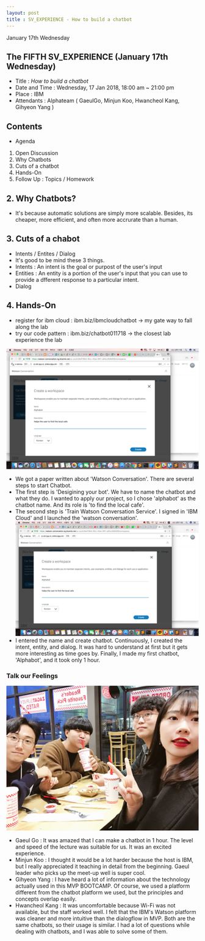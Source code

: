 ```yaml
---
layout: post
title : SV_EXPERIENCE - How to build a chatbot
---
```


January 17th Wednesday

## The FIFTH SV_EXPERIENCE (January 17th Wednesday)
- Title : _How to build a chatbot_
- Date and Time : Wednesday, 17 Jan 2018, 18:00 am ~ 21:00 pm
- Place : IBM
- Attendants : Alphateam ( GaeulGo, Minjun Koo, Hwancheol Kang, Gihyeon Yang )


## Contents

* Agenda
1. Open Discussion
2. Why Chatbots
3. Cuts of a chatbot
4. Hands-On
5. Follow Up : Topics / Homework


## 2. Why Chatbots?
- It's because automatic solutions are simply more scalable. Besides, its cheaper, more efficient, and often more accrurate than a human. 

## 3. Cuts of a chabot
- Intents / Entites / Dialog
- It's good to be mind these 3 things. 
- Intents : An intent is the goal or purpost of the user's input
- Entities : An entity is a portion of the user's input that you can use to provide a dfferent response to a particular intent.
- Dialog

## 4. Hands-On

* register for ibm cloud : ibm.biz/ibmcloudchatbot
-> my gate way to fall along the lab
* try our code pattern : ibm.biz/chatbot011718
-> the closest lab experience the lab 

![Alt text](../images/SV_experience/180117/makeAlphabot.png "printedMaterials.jpeg")
- We got a paper written about 'Watson Conversation'. There are several steps to start Chatbot. 
- The first step is 'Desigining your bot'. We have to name the chatbot and what they do. I wanted to apply our project, so I chose 'alphabot' as the chatbot name. And its role is 'to find the local cafe'.
- The second step is 'Train Watson Conversation Service'. I signed in 'IBM Cloud' and I launched the 'watson conversation'.
![Alt text](../images/SV_experience/180117/makeAlphabot.png "make alphabot")
- I entered the name and create chatbot. Continuously, I created the intent, entity, and dialog. It was hard to understand at first but it gets more interesting as time goes by. Finally, I made my first chatbot, 'Alphabot', and it took only 1 hour.

### Talk our Feelings
![Alt text](../images/SV_experience/180117/GroupPhoto.jpeg "GroupPhoto.jpeg")
- Gaeul Go : It was amazed that I can make a chatbot in 1 hour. The level and speed of the lecture was suitable for us. It was an excited experience.
- Minjun Koo : I thought it would be a lot harder because the host is IBM, but I really appreciated it teaching in detail from the beginning. Gaeul leader who picks up the meet-up well is super cool.
- Gihyeon Yang : I have heard a lot of information about the technology actually used in this MVP BOOTCAMP. Of course, we used a platform different from the chatbot platform we used, but the principles and concepts overlap easily.
- Hwancheol Kang : It was uncomfortable because Wi-Fi was not available, but the staff worked well. I felt that the IBM's Watson platform was cleaner and more intuitive than the dialogflow in MVP. Both are the same chatbots, so their usage is similar. I had a lot of questions while dealing with chatbots, and I was able to solve some of them.



